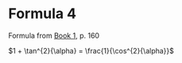 # Formula 4

Formula from [Book 1](../../Buch1.md), p. 160

$1 + \tan^{2}{\alpha} = \frac{1}{\cos^{2}{\alpha}}$
